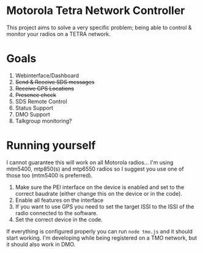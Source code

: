 # Motorola Tetra Network Controller

This project aims to solve a very specific problem; being able to control & monitor your radios on a TETRA network. 


# Goals

 1. Webinterface/Dashboard
 2. ~~Send & Receive SDS messages~~
 3. ~~Receive GPS Locations~~
 4. ~~Presence check~~
 5. SDS Remote Control
 6. Status Support
 7. DMO Support
 8. Talkgroup monitoring?

# Running yourself
I cannot guarantee this will work on all Motorola radios... I'm using mtm5400, mtp850(s) and mtp6550 radios so I suggest you use one of those too (mtm5400 is preferred). 
1. Make sure the PEI interface on the device is enabled and set to the correct baudrate (either change this on the device or in the code).
2. Enable all features on the interface
3. If you want to use GPS you need to set the target ISSI to the ISSI of the radio connected to the software.
4. Set the correct device in the code.


If everything is configured properly you can run `node tmo.js` and it should start working. I'm developing while being registered on a TMO network, but it should also work in DMO. 